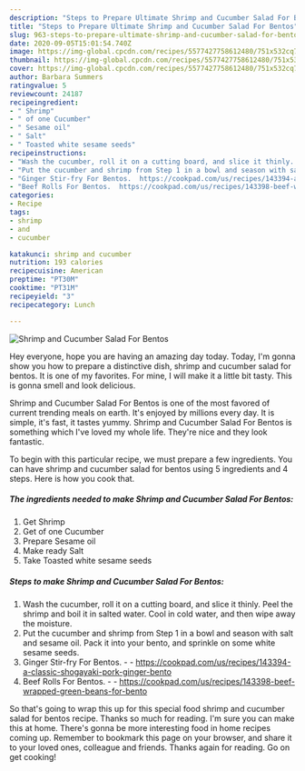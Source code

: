 ```yaml
---
description: "Steps to Prepare Ultimate Shrimp and Cucumber Salad For Bentos"
title: "Steps to Prepare Ultimate Shrimp and Cucumber Salad For Bentos"
slug: 963-steps-to-prepare-ultimate-shrimp-and-cucumber-salad-for-bentos
date: 2020-09-05T15:01:54.740Z
image: https://img-global.cpcdn.com/recipes/5577427758612480/751x532cq70/shrimp-and-cucumber-salad-for-bentos-recipe-main-photo.jpg
thumbnail: https://img-global.cpcdn.com/recipes/5577427758612480/751x532cq70/shrimp-and-cucumber-salad-for-bentos-recipe-main-photo.jpg
cover: https://img-global.cpcdn.com/recipes/5577427758612480/751x532cq70/shrimp-and-cucumber-salad-for-bentos-recipe-main-photo.jpg
author: Barbara Summers
ratingvalue: 5
reviewcount: 24187
recipeingredient:
- " Shrimp"
- " of one Cucumber"
- " Sesame oil"
- " Salt"
- " Toasted white sesame seeds"
recipeinstructions:
- "Wash the cucumber, roll it on a cutting board, and slice it thinly. Peel the shrimp and boil it in salted water. Cool in cold water, and then wipe away the moisture."
- "Put the cucumber and shrimp from Step 1 in a bowl and season with salt and sesame oil. Pack it into your bento, and sprinkle on some white sesame seeds."
- "Ginger Stir-fry For Bentos.  https://cookpad.com/us/recipes/143394-a-classic-shogayaki-pork-ginger-bento"
- "Beef Rolls For Bentos.  https://cookpad.com/us/recipes/143398-beef-wrapped-green-beans-for-bento"
categories:
- Recipe
tags:
- shrimp
- and
- cucumber

katakunci: shrimp and cucumber 
nutrition: 193 calories
recipecuisine: American
preptime: "PT30M"
cooktime: "PT31M"
recipeyield: "3"
recipecategory: Lunch

---
```



![Shrimp and Cucumber Salad For Bentos](https://img-global.cpcdn.com/recipes/5577427758612480/751x532cq70/shrimp-and-cucumber-salad-for-bentos-recipe-main-photo.jpg)

Hey everyone, hope you are having an amazing day today. Today, I'm gonna show you how to prepare a distinctive dish, shrimp and cucumber salad for bentos. It is one of my favorites. For mine, I will make it a little bit tasty. This is gonna smell and look delicious.



Shrimp and Cucumber Salad For Bentos is one of the most favored of current trending meals on earth. It's enjoyed by millions every day. It is simple, it's fast, it tastes yummy. Shrimp and Cucumber Salad For Bentos is something which I've loved my whole life. They're nice and they look fantastic.


To begin with this particular recipe, we must prepare a few ingredients. You can have shrimp and cucumber salad for bentos using 5 ingredients and 4 steps. Here is how you cook that.

<!--inarticleads1-->

##### The ingredients needed to make Shrimp and Cucumber Salad For Bentos:

1. Get  Shrimp
1. Get  of one Cucumber
1. Prepare  Sesame oil
1. Make ready  Salt
1. Take  Toasted white sesame seeds




<!--inarticleads2-->

##### Steps to make Shrimp and Cucumber Salad For Bentos:

1. Wash the cucumber, roll it on a cutting board, and slice it thinly. Peel the shrimp and boil it in salted water. Cool in cold water, and then wipe away the moisture.
1. Put the cucumber and shrimp from Step 1 in a bowl and season with salt and sesame oil. Pack it into your bento, and sprinkle on some white sesame seeds.
1. Ginger Stir-fry For Bentos. -  - https://cookpad.com/us/recipes/143394-a-classic-shogayaki-pork-ginger-bento
1. Beef Rolls For Bentos. -  - https://cookpad.com/us/recipes/143398-beef-wrapped-green-beans-for-bento




So that's going to wrap this up for this special food shrimp and cucumber salad for bentos recipe. Thanks so much for reading. I'm sure you can make this at home. There's gonna be more interesting food in home recipes coming up. Remember to bookmark this page on your browser, and share it to your loved ones, colleague and friends. Thanks again for reading. Go on get cooking!
